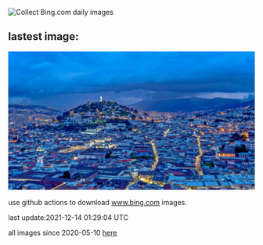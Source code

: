![Collect Bing.com daily images](https://github.com/counter2015/bing-daily-images/workflows/Collect%20Bing.com%20daily%20images/badge.svg)
## lastest image:
![](images/ElPanecilloHill.jpg)

use github actions to download www.bing.com images.

last update:2021-12-14 01:29:04 UTC

all images since 2020-05-10 [here](https://github.com/counter2015/bing-daily-images/tree/master/images) 
